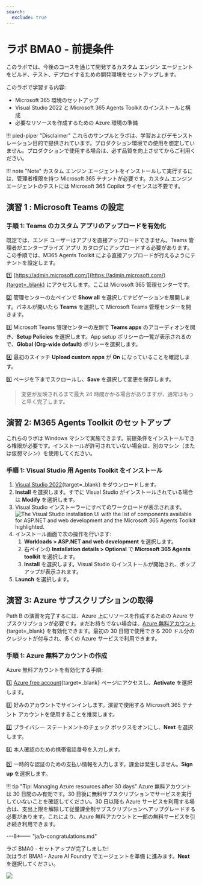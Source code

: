 ```yaml
---
search:
  exclude: true
---
```

# ラボ BMA0 - 前提条件

このラボでは、今後のコースを通じて開発するカスタム エンジン エージェントをビルド、テスト、デプロイするための開発環境をセットアップします。

このラボで学習する内容:

- Microsoft 365 環境のセットアップ
- Visual Studio 2022 と Microsoft 365 Agents Toolkit のインストールと構成
- 必要なリソースを作成するための Azure 環境の準備

!!! pied-piper "Disclaimer"
    これらのサンプルとラボは、学習およびデモンストレーション目的で提供されています。プロダクション環境での使用を想定していません。プロダクションで使用する場合は、必ず品質を向上させてからご利用ください。

!!! note "Note"
    カスタム エンジン エージェントをインストールして実行するには、管理者権限を持つ Microsoft 365 テナントが必要です。カスタム エンジン エージェントのテストには Microsoft 365 Copilot ライセンスは不要です。

## 演習 1 : Microsoft Teams の設定

### 手順 1: Teams のカスタム アプリのアップロードを有効化

既定では、エンド ユーザーはアプリを直接アップロードできません。Teams 管理者がエンタープライズ アプリ カタログにアップロードする必要があります。この手順では、M365 Agents Toolkit による直接アップロードが行えるようにテナントを設定します。

1️⃣ [https://admin.microsoft.com/](https://admin.microsoft.com/){target=_blank} にアクセスします。ここは Microsoft 365 管理センターです。  

2️⃣ 管理センターの左ペインで **Show all** を選択してナビゲーションを展開します。パネルが開いたら **Teams** を選択して Microsoft Teams 管理センターを開きます。  

3️⃣ Microsoft Teams 管理センターの左側で **Teams apps** のアコーディオンを開き、**Setup Policies** を選択します。App setup ポリシーの一覧が表示されるので、**Global (Org-wide default)** ポリシーを選択します。  

4️⃣ 最初のスイッチ **Upload custom apps** が **On** になっていることを確認します。  

5️⃣ ページを下までスクロールし、**Save** を選択して変更を保存します。  

> 変更が反映されるまで最大 24 時間かかる場合がありますが、通常はもっと早く完了します。

<cc-end-step lab="bma0" exercise="1" step="1" />

## 演習 2: M365 Agents Toolkit のセットアップ

これらのラボは Windows マシンで実施できます。前提条件をインストールできる権限が必要です。インストールが許可されていない場合は、別のマシン（または仮想マシン）を使用してください。

### 手順 1: Visual Studio 用 Agents Toolkit をインストール

1. [Visual Studio 2022](https://code.visualstudio.com/download){target=_blank} をダウンロードします。  
1. **Install** を選択します。すでに Visual Studio がインストールされている場合は **Modify** を選択します。  
1. Visual Studio インストーラーにすべてのワークロードが表示されます。  
   ![The Visual Studio installation UI with the list of components available for ASP.NET and web development and the Microsoft 365 Agents Toolkit highlighted.](../../../assets/images/agents-sdk/visual-studio-install.png)  
1. インストール画面で次の操作を行います:  
   1. **Workloads > ASP.NET and web development** を選択します。  
   1. 右ペインの **Installation details > Optional** で **Microsoft 365 Agents toolkit** を選択します。  
   1. **Install** を選択します。Visual Studio のインストールが開始され、ポップアップが表示されます。  
1. **Launch** を選択します。  

<cc-end-step lab="bma0" exercise="2" step="1" />

## 演習 3: Azure サブスクリプションの取得

Path B の演習を完了するには、Azure 上にリソースを作成するための Azure サブスクリプションが必要です。まだお持ちでない場合は、[Azure 無料アカウント](https://azure.microsoft.com/en-us/pricing/offers/ms-azr-0044p){target=_blank} を有効化できます。最初の 30 日間で使用できる 200 ドル分のクレジットが付与され、多くの Azure サービスで利用できます。

### 手順 1: Azure 無料アカウントの作成

Azure 無料アカウントを有効化する手順:

1️⃣ [Azure free account](https://azure.microsoft.com/en-us/pricing/offers/ms-azr-0044p){target=_blank} ページにアクセスし、**Activate** を選択します。  

2️⃣ 好みのアカウントでサインインします。演習で使用する Microsoft 365 テナント アカウントを使用することを推奨します。  

3️⃣ プライバシー ステートメントのチェック ボックスをオンにし、**Next** を選択します。  

4️⃣ 本人確認のための携帯電話番号を入力します。  

5️⃣ 一時的な認証のための支払い情報を入力します。課金は発生しません。**Sign up** を選択します。  

!!! tip "Tip: Managing Azure resources after 30 days"
    Azure 無料アカウントは 30 日間のみ有効です。30 日後に無料サブスクリプションでサービスを実行していないことを確認してください。30 日以降も Azure サービスを利用する場合は、支出上限を解除して従量課金制サブスクリプションへアップグレードする必要があります。これにより、Azure 無料アカウントと一部の無料サービスを引き続き利用できます。

<cc-end-step lab="bma0" exercise="3" step="1" />

---8<--- "ja/b-congratulations.md"

ラボ BMA0 - セットアップが完了しました!  
次はラボ BMA1 - Azure AI Foundry でエージェントを準備 に進みます。**Next** を選択してください。

<cc-next url="../01-agent-in-foundry" />

<img src="https://m365-visitor-stats.azurewebsites.net/copilot-camp/custom-engine/agents-sdk/00-prerequisites--ja" />